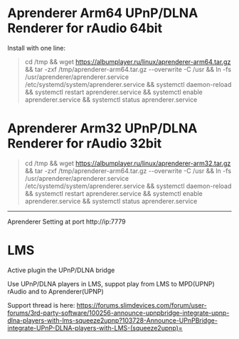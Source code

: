 
# Aprenderer Arm64 UPnP/DLNA Renderer for rAudio 64bit
Install with one line:
>
> cd /tmp && wget https://albumplayer.ru/linux/aprenderer-arm64.tar.gz && tar -zxf /tmp/aprenderer-arm64.tar.gz --overwrite -C /usr && ln -fs /usr/aprenderer/aprenderer.service /etc/systemd/system/aprenderer.service && systemctl daemon-reload && systemctl restart aprenderer.service && systemctl enable aprenderer.service && systemctl status aprenderer.service
>
# Aprenderer Arm32 UPnP/DLNA Renderer for rAudio 32bit
>
> cd /tmp && wget https://albumplayer.ru/linux/aprenderer-arm32.tar.gz && tar -zxf /tmp/aprenderer-arm64.tar.gz --overwrite -C /usr && ln -fs /usr/aprenderer/aprenderer.service /etc/systemd/system/aprenderer.service && systemctl daemon-reload && systemctl restart aprenderer.service && systemctl enable aprenderer.service && systemctl status aprenderer.service
>
-----------------
Aprenderer Setting at port http://ip:7779
>
# LMS
Active plugin the UPnP/DLNA bridge
>
Use UPnP/DLNA players in LMS, suppot play from LMS to MPD(UPNP) rAudio and to Aprenderer(UPNP)
>
Support thread is here:
https://forums.slimdevices.com/forum/user-forums/3rd-party-software/100256-announce-upnpbridge-integrate-upnp-dlna-players-with-lms-squeeze2upnp?103728-Announce-UPnPBridge-integrate-UPnP-DLNA-players-with-LMS-(squeeze2upnp)=
